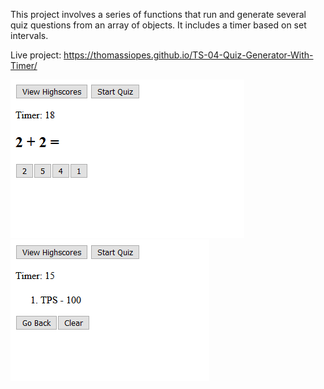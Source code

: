 This project involves a series of functions that run and generate several quiz questions from an array of objects. It includes a timer based on set intervals.

Live project: https://thomassiopes.github.io/TS-04-Quiz-Generator-With-Timer/

![alt text](Assets/project-1.png)
![alt text](Assets/project-2.png)
